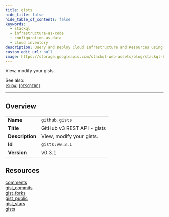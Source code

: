 ```yaml
---
title: gists
hide_title: false
hide_table_of_contents: false
keywords:
  - stackql
  - infrastructure-as-code
  - configuration-as-data
  - cloud inventory
description: Query and Deploy Cloud Infrastructure and Resources using SQL
custom_edit_url: null
image: https://storage.googleapis.com/stackql-web-assets/blog/stackql-blog-post-featured-image.png
---
```

View, modify your gists.  
    
See also:   
[[` SHOW `]](/docs/language-spec/show) [[` DESCRIBE `]](/docs/language-spec/describe)  
* * * 
## Overview
<table><tbody>
<tr><td><b>Name</b></td><td><code>github.gists</code></td></tr>
<tr><td><b>Title</b></td><td>GitHub v3 REST API - gists</td></tr>
<tr><td><b>Description</b></td><td>View, modify your gists.</td></tr>
<tr><td><b>Id</b></td><td><code>gists:v0.3.1</code></td></tr>
<tr><td><b>Version</b></td><td>v0.3.1</td></tr>
</tbody></table>

## Resources
<div class="row">
<div class="providerDocColumn">
<a href="/docs/providers/github/gists/comments">comments</a><br />
<a href="/docs/providers/github/gists/gist_commits">gist_commits</a><br />
<a href="/docs/providers/github/gists/gist_forks">gist_forks</a><br />
</div>
<div class="providerDocColumn">
<a href="/docs/providers/github/gists/gist_public">gist_public</a><br />
<a href="/docs/providers/github/gists/gist_stars">gist_stars</a><br />
<a href="/docs/providers/github/gists/gists">gists</a><br />
</div>
</div>
